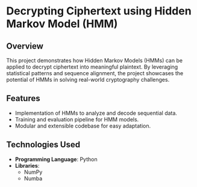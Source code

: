 # Decrypting Ciphertext using Hidden Markov Model (HMM)

## Overview
This project demonstrates how Hidden Markov Models (HMMs) can be applied to decrypt ciphertext into meaningful plaintext. By leveraging statistical patterns and sequence alignment, the project showcases the potential of HMMs in solving real-world cryptography challenges.

## Features
- Implementation of HMMs to analyze and decode sequential data.
- Training and evaluation pipeline for HMM models.
- Modular and extensible codebase for easy adaptation.

## Technologies Used
- **Programming Language**: Python  
- **Libraries**:  
  - NumPy  
  - Numba
